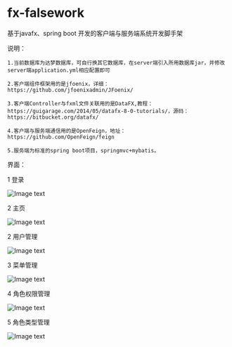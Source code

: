 # fx-falsework
基于javafx、spring boot 开发的客户端与服务端系统开发脚手架  

说明：  

    1.当前数据库为达梦数据库，可自行换其它数据库，在server端引入所用数据库jar，并修改server端application.yml相应配置即可  
    
    2.客户端组件框架用的是jfoenix，详细：https://github.com/jfoenixadmin/JFoenix/  
    
    3.客户端Controller与fxml文件关联用的是DataFX,教程：https://guigarage.com/2014/05/datafx-8-0-tutorials/，源码：https://bitbucket.org/datafx/  
    
    4.客户端与服务端通信用的是OpenFeign，地址：https://github.com/OpenFeign/feign  
    
    5.服务端为标准的spring boot项目，springmvc+mybatis。  
    
界面：

1 登录

![Image text](https://gitee.com/lwdillon/fx-falsework/raw/main/client/src/main/resources/images/folder/login.png)

2 主页

![Image text](https://gitee.com/lwdillon/fx-falsework/raw/main/client/src/main/resources/images/folder/home.png)

2 用户管理

![Image text](https://gitee.com/lwdillon/fx-falsework/raw/main/client/src/main/resources/images/folder/user.png)

3 菜单管理

![Image text](https://gitee.com/lwdillon/fx-falsework/raw/main/client/src/main/resources/images/folder/menu.png)

4 角色权限管理

![Image text](https://gitee.com/lwdillon/fx-falsework/raw/main/client/src/main/resources/images/folder/group.png)

5 角色类型管理

![Image text](https://gitee.com/lwdillon/fx-falsework/raw/main/client/src/main/resources/images/folder/grouptype.png)

